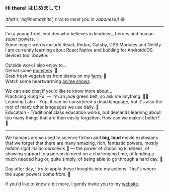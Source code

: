 ### Hi there! はじめまして! 

*(that's 'hajimemashite', nice to meet you in Japanese)*! :sweat_smile: 

---

I'm a young front-end dev who believes in kindness, heroes and human super powers. :sparkles:   
Some magic words include React, Redux, Gatsby, CSS Modules and Netlify.   
I am currently learning about React Native and building for Android/iOS devices too! :bowtie:   

Outside work I also enjoy to...   
Defeat some [monsters](https://store.steampowered.com/app/105600/Terraria/). :hocho:  
Grab fresh vegetables from plants on my [farm](https://store.steampowered.com/app/413150/Stardew_Valley/). :watermelon:  
Watch some heartwarming [anime shows](https://myanimelist.net/anime/31964/Boku_no_Hero_Academia).  

We can also chat if you'd like to know more about...   
Practicing Kung Fu! — I'm an jade green belt, so ask me anything. :woman_cartwheeling:   
Learning Latin - Yup, it can be considered a dead language, but it's also the root of many other languages we use daily. :memo:   
Education - Traditional class education works, but demands learning about too many things that are then easily forgotten. How can we make it better? :jigsaw:   

---

We humans are so used to science fiction and **big, loud** movie explosions that we forget that there are many amazing, rich, fantastic powers, mostly _hidden right inside ourselves_ :star2: — the power of choosing kindness, of showing support to a person in need on a challenging time, of lending a much needed hug or, quite simply, of being able to go through a hard day. :blossom:

Day after day, I try to apply these thoughts into my actions. That's where the super powers come from. :pencil: 

If you'd like to know a bit more, I gently invite you to my [website](https://carolinaknoll.github.io/).
